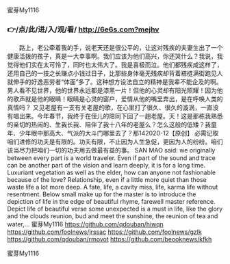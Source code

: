 
蜜芽My1116




### 👉/点/此/进/入/观/看/ http://6e6s.com?mejhv




　　路上，老公牵着我的手，说老天还是很公平的，让这对残疾的夫妻生出了一个健康活拨的孩子，真是一大幸事啊。我们应该为他们高兴，你还哭什么？我说，我觉得他们实在太可怜了，同时也太伟大了。我是喜极而泣。他们都残疾成这样了，还用自己的一技之长赚点小钱过日子，比那些身体毫无残疾却背着褡裢满街跑见人就伸手的好逸恶劳者“体面”多了。这种想方设法自立的精神是我辈不能企及的啊。男人看不见世界，他的世界永远都是漆黑一片！但他的心灵却有阳光照耀！因为他的歌声就是他的眼睛！眼睛是心灵的窗户，爱情从他的嘴里奔出，是在呼唤人类的真情吗？
又见老屋有一支有关老屋的歌，在心里打了很久、很久的漩涡，一直没有唱出来。今年春节，我终于在侄儿的陪同下回了一趟老屋。天！这是那栋我熟悉的亲切的热闹的、生我长我、陪伴了我十八年的老屋么？怎么这般的低矮？我童年、少年眼中那高大、气派的大斗门哪里去了？那142020-12【原创】
	必需记取咱们进修的功夫是有限的。功夫有限，不止因为人生急促，更因为人的纷纷。咱们该当尽力把咱们一切的功夫用去做最有益的事。
SAN MAO said: we originally between every part is a world traveler.
Even if part of the sound and trace can be another part of the vision and learn deeply, it is for a long time.
Luxuriant vegetation as well as the elder, how can anyone not fashionable because of the love?
Relationship, even if a little more quiet than those waste life a lot more deep.
A fate, life, a cavity miss, life, karma life without resentment.
Below small make up for the master is to introduce the depiction of life in the edge of beautiful rhyme, farewell master reference.
Depict life of beautiful verse some unexpected is a must in life, like the glory and the clouds reunion, bud and meet the sunshine, the reunion of tea and water,...
蜜芽My1116 https://github.com/qdouban/hiwqn
https://github.com/foolnews/jrssac
https://github.com/foolnews/gzlk
https://github.com/qdouban/rmovot
https://github.com/beooknews/kfkh





蜜芽My1116
